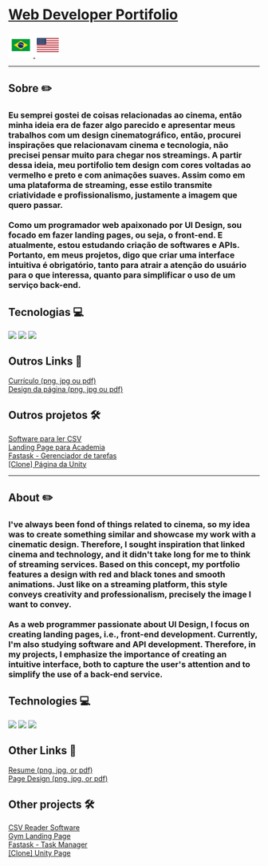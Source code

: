 <h1>
    <a href="https://paulo-mikhael.github.io/Portifolio/">Web Developer Portifolio</a>
</h1>
<a href="#portuguese-descrition">
    <abbr title="Descrição em Português">
        <img width="50px" style="cursor:pointer;" src="src/images/brazil.png" alt="brazil flag button to change language">
    </abbr>
</a>
<a href="#english-descrition">
    <abbr title="English Description">
        <img width="50px" style="cursor:pointer;" src="src/images/usa-flag.png"  alt="Bandeira dos Estados Unidos para trocar de idioma">
    </abbr>
</a>
<hr>
<h2 id="portuguese-descrition">Sobre ✏️</h2>
    <h3>Eu semprei gostei de coisas relacionadas ao cinema, então minha ideia era de fazer algo parecido e apresentar meus trabalhos com um design cinematográfico, então, procurei inspirações que relacionavam cinema e tecnologia, não precisei pensar muito para chegar nos streamings. A partir dessa ideia, meu portifolio tem design com cores voltadas ao vermelho e preto e com animações suaves. Assim como em uma plataforma de streaming, esse estilo transmite criatividade e profissionalismo, justamente a imagem que quero passar.<br><br>
    Como um programador web apaixonado por UI Design, sou focado em fazer landing pages, ou seja, o front-end. E atualmente, estou estudando  criação de softwares e APIs. Portanto, em meus projetos, digo que criar uma interface intuitiva é obrigatório, tanto para atrair a atenção do usuário para o que interessa, quanto para simplificar o uso de um serviço back-end.</h3>
<h2>Tecnologias 💻</h2>
<div>
    <img width="50px" src="https://cdn.jsdelivr.net/gh/devicons/devicon@latest/icons/html5/html5-original.svg"/>
    <img width="50px" src="https://cdn.jsdelivr.net/gh/devicons/devicon@latest/icons/css3/css3-original.svg"/>
    <img width="50px" src="https://cdn.jsdelivr.net/gh/devicons/devicon@latest/icons/javascript/javascript-original.svg"/>
</div>
<h2>Outros Links 🔗</h2>
    <a target="_blank" href="https://drive.google.com/drive/folders/1ER7n3GHZmokEsQJkf6yFAG3E0dC1oLfq?usp=drive_link">Currículo (png, jpg ou pdf)</a><br>
    <a target="_blank" href="https://drive.google.com/drive/folders/14VY6uzpmqqoizhAuClWIwQD0SY_56rAd?usp=sharing">Design da página (png, jpg ou pdf)</a>
<h2>Outros projetos 🛠️</h2>
    <a target="_blank" href="https://github.com/Paulo-Mikhael/Leitor-de-CSV?tab=readme-ov-file#readme">Software para ler CSV</a><br>
    <a target="_blank" href="https://github.com/Paulo-Mikhael/academia-landing-page?tab=readme-ov-file#readme">Landing Page para Academia</a><br>
    <a target="_blank" href="https://github.com/Paulo-Mikhael/fastask?tab=readme-ov-file#readme">Fastask - Gerenciador de tarefas</a><br>
    <a target="_blank" href="https://github.com/Paulo-Mikhael/pagina-unity-2024?tab=readme-ov-file#readme">[Clone] Página da Unity</a><br>
<hr>
<h2 id="english-descrition">About ✏️</h2>
    <h3>I've always been fond of things related to cinema, so my idea was to create something similar and showcase my work with a cinematic design. Therefore, I sought inspiration that linked cinema and technology, and it didn't take long for me to think of streaming services. Based on this concept, my portfolio features a design with red and black tones and smooth animations. Just like on a streaming platform, this style conveys creativity and professionalism, precisely the image I want to convey.<br><br>
    As a web programmer passionate about UI Design, I focus on creating landing pages, i.e., front-end development. Currently, I'm also studying software and API development. Therefore, in my projects, I emphasize the importance of creating an intuitive interface, both to capture the user's attention and to simplify the use of a back-end service.</h3>
<h2>Technologies 💻</h2>
    <div>
        <img width="50px" src="https://cdn.jsdelivr.net/gh/devicons/devicon@latest/icons/html5/html5-original.svg"/>
        <img width="50px" src="https://cdn.jsdelivr.net/gh/devicons/devicon@latest/icons/css3/css3-original.svg"/>
        <img width="50px" src="https://cdn.jsdelivr.net/gh/devicons/devicon@latest/icons/javascript/javascript-original.svg"/>
    </div>
<h2>Other Links 🔗</h2>
    <a target="_blank" href="https://drive.google.com/drive/folders/1ER7n3GHZmokEsQJkf6yFAG3E0dC1oLfq?usp=drive_link">Resume (png, jpg, or pdf)</a><br>
    <a target="_blank" href="https://drive.google.com/drive/folders/14VY6uzpmqqoizhAuClWIwQD0SY_56rAd?usp=sharing">Page Design (png, jpg, or pdf)</a>
<h2>Other projects 🛠️</h2>
    <a target="_blank" href="https://github.com/Paulo-Mikhael/Leitor-de-CSV?tab=readme-ov-file#readme">CSV Reader Software</a><br>
    <a target="_blank" href="https://github.com/Paulo-Mikhael/academia-landing-page?tab=readme-ov-file#readme">Gym Landing Page</a><br>
    <a target="_blank" href="https://github.com/Paulo-Mikhael/fastask?tab=readme-ov-file#readme">Fastask - Task Manager</a><br>
    <a target="_blank" href="https://github.com/Paulo-Mikhael/pagina-unity-2024?tab=readme-ov-file#readme">[Clone] Unity Page</a><br>
